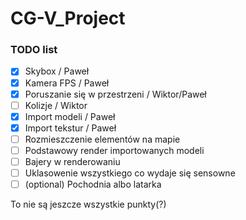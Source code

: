 # CG-V_Project

### TODO list
- [x] Skybox / Paweł
- [x] Kamera FPS / Paweł
- [x] Poruszanie się w przestrzeni / Wiktor/Paweł
- [ ] Kolizje / Wiktor
- [x] Import modeli / Paweł
- [x] Import tekstur / Paweł
- [ ] Rozmieszczenie elementów na mapie
- [ ] Podstawowy render importowanych modeli
- [ ] Bajery w renderowaniu
- [ ] Uklasowenie wszystkiego co wydaje się sensowne
- [ ] \(optional) Pochodnia albo latarka

To nie są jeszcze wszystkie punkty(?)
